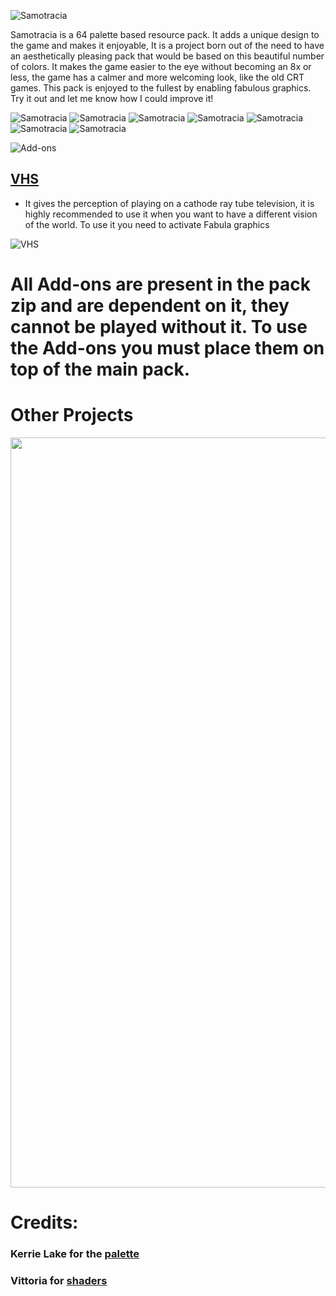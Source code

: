 ![Samotracia](https://i.imgur.com/RnDNObj.png)

Samotracia is a 64 palette based resource pack.
It adds a unique design to the game and makes it enjoyable, It is a project born out of the need to have an aesthetically pleasing pack that would be based on this beautiful number of colors. It makes the game easier to the eye without becoming an 8x or less, the game has a calmer and more welcoming look, like the old CRT games. This pack is enjoyed to the fullest by enabling fabulous graphics. 
Try it out and let me know how I could improve it!

![Samotracia](https://cdn.modrinth.com/data/bkYQqS6M/images/eb91b9d3dac86c4ade47a25da23ecd7a8a9a088b.png)
![Samotracia](https://cdn.modrinth.com/data/bkYQqS6M/images/956b36e438020dc56a4787387d780fae02ea5baf.png)
![Samotracia](https://cdn.modrinth.com/data/bkYQqS6M/images/63e42ba3c10951ab66e5e6dd0d4c8d05206c00e0.png)
![Samotracia](https://cdn.modrinth.com/data/bkYQqS6M/images/2f405bf42f7de64063000fe2039b46f801a15bf7.png)
![Samotracia](https://cdn.modrinth.com/data/bkYQqS6M/images/b2533b3be2ca07e3deb165bc50504c05981011cd.png)
![Samotracia](https://cdn.modrinth.com/data/bkYQqS6M/images/e9eaffca0681639f291219528cd8e372bb4961bf.png)
![Samotracia](https://cdn.modrinth.com/data/bkYQqS6M/images/d2878d279de8f7b6c44d86554bf7d97a4c1823e5.png)

![Add-ons](https://i.imgur.com/CXrL4To.png)
## [VHS](https://drive.google.com/file/d/1w9WwPCThvAFfBDdR6Myz7KhFW1Ji_NOx/view?usp=sharing)
- It gives the perception of playing on a cathode ray tube television, it is highly recommended to use it when you want to have a different vision of the world. To use it you need to activate Fabula graphics

![VHS](https://cdn.modrinth.com/data/bkYQqS6M/images/41f385c07337f6acc7e09b2d375a7dc6f5aae747.png)

# All Add-ons are present in the pack zip and are dependent on it, they cannot be played without it. To use the Add-ons you must place them on top of the main pack.

# Other Projects


[//]: # (
 <a href="https://modrinth.com/resourcepack/verno">
    <p align="center">
        <img src="https://i.imgur.com/ZPtJb5o.png" alt="achromatopsía" width="1200"/> 
    </p>
</a>
)

[//]: # (
 <a href="https://modrinth.com/resourcepack/verno">
    <p align="center">
        <img src="https://i.imgur.com/7dg2Z3N.png" alt="achromatopsía" width="1200"/> 
    </p>
</a>
)

<a href="https://modrinth.com/resourcepack/azzurra">
    <p align="center">
        <img src="https://i.imgur.com/R8KRwEq.png" alt="Azzurra" width="1200"/> 
    </p>
</a>

[//]: # (
<a href="https://modrinth.com/resourcepack/achromatopsia">
    <p align="center">
        <img src="https://i.imgur.com/KZR4I9G.png" alt="achromatopsía" width="1200"/> 
    </p>
</a>
)

# Credits:
### Kerrie Lake for the [palette](https://lospec.com/palette-list/resurrect-64)
### Vittoria for [shaders](https://modrinth.com/resourcepack/azzurra)

